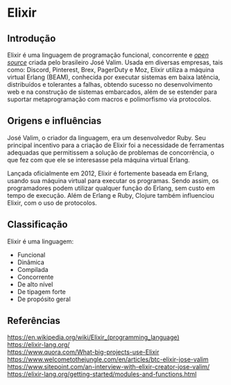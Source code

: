 # Elixir

## Introdução

Elixir é uma linguagem de programação funcional, concorrente e [*open source*](https://github.com/elixir-lang/elixir) criada pelo brasileiro José Valim. Usada em diversas empresas, tais como: Discord, Pinterest, Brex, PagerDuty e Moz, Elixir utiliza a máquina virtual Erlang (BEAM), conhecida por executar sistemas em baixa latência, distribuídos e tolerantes a falhas, obtendo sucesso no desenvolvimento web e na construção de sistemas embarcados, além de se estender para suportar metaprogramação com macros e polimorfismo via protocolos.

## Origens e influências

José Valim, o criador da linguagem, era um desenvolvedor Ruby. Seu principal incentivo para a criação de Elixir foi a necessidade de ferramentas adequadas que permitissem a solução de problemas de concorrência, o que fez com que ele se interesasse pela máquina virtual Erlang.

Lançada oficialmente em 2012, Elixir é fortemente baseada em Erlang, usando sua máquina virtual para executar os programas. Sendo assim, os programadores podem utilizar qualquer função do Erlang, sem custo em tempo de execução. Além de Erlang e Ruby, Clojure também influenciou Elixir, com o uso de protocolos.

## Classificação

Elixir é uma linguagem:

- Funcional
- Dinâmica
- Compilada
- Concorrente
- De alto nível
- De tipagem forte
- De propósito geral

## Referências

https://en.wikipedia.org/wiki/Elixir_(programming_language)<br/>
https://elixir-lang.org/<br/>
https://www.quora.com/What-big-projects-use-Elixir<br/>
https://www.welcometothejungle.com/en/articles/btc-elixir-jose-valim<br/>
https://www.sitepoint.com/an-interview-with-elixir-creator-jose-valim/<br/>
https://elixir-lang.org/getting-started/modules-and-functions.html